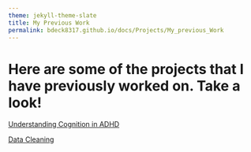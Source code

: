 ```yaml
---
theme: jekyll-theme-slate
title: My Previous Work
permalink: bdeck8317.github.io/docs/Projects/My_previous_Work
---
```


# Here are some of the projects that I have previously worked on. Take a look!

[Understanding Cognition in ADHD](https://github.com/CogNewLAB/ADHD_200)

[Data Cleaning](Cest_MEP_analysis.Rmd)
